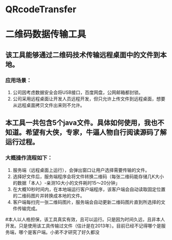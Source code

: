 # QRcodeTransfer
# 二维码数据传输工具

## 该工具能够通过二维码技术传输远程桌面中的文件到本地。
### 应用场景：
  1. 公司因考虑数据安全会将USB接口，百度网盘，公网邮箱都封锁。
  2. 公司采用远程桌面让开发人员远程开发，但只允许上传文件到远程桌面，想要从远程桌面拷贝文件出来则不允许。
  
## 本工具一共包含5个java文件。具体如何使用，我也不知道。希望有大侠，专家，牛逼人物自行阅读源码了解运行过程。
### 大概操作流程如下：
  1. 服务端（远程桌面上运行），会弹出窗口让用户选择需要传输的文件。
  2. 选择好文件后，服务端程序会将文件转换二维码（每张二维码能存储几K大小的数据「本人）-亲测1G大小的文件耗时15～20分钟」
  3. 在大概10秒时间内，在本地端运行客户端程序，该客户端会自动读取固定位置的二维码图片并转换成本地的文件。
  4. 客户端每扫完一张二维码图片，服务端会自动更新二维码图片直到所选择的文件传输完成。

#本人以人格担保，该工具真实有效，且可以运行。只是因为时间久远，且非本人开发。只是使用该工具传输过文件（估计是在2013年）。目前已经不记得哪个是服务端，哪个是客户端。小弟不才研究了好久都没
